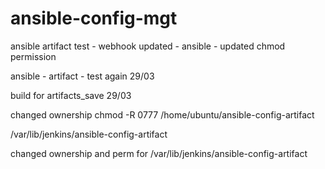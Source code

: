# ansible-config-mgt

ansible artifact test - webhook updated - ansible - updated chmod permission

ansible - artifact - test again 29/03

build for artifacts_save 29/03

changed ownership
chmod -R 0777 /home/ubuntu/ansible-config-artifact

/var/lib/jenkins/ansible-config-artifact

changed ownership and perm for /var/lib/jenkins/ansible-config-artifact
